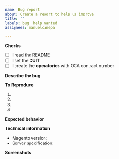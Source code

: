 ```yaml
---
name: Bug report
about: Create a report to help us improve
title: ''
labels: bug, help wanted
assignees: manuelcanepa

---
```


**Checks**

- [ ] I read the README
- [ ] I set the **CUIT**
- [ ] I create the **operatories** with OCA contract number

**Describe the bug**

<!-- A clear and concise description of what the bug is. -->

**To Reproduce**
<!-- Steps to reproduce the behavior:
1. Go to '...'
2. Click on '....'
3. Scroll down to '....'
4. See error -->

1. 
2. 
3. 
4. 

**Expected behavior**

<!-- A clear and concise description of what you expected to happen. -->

**Technical information**

- Magento version: 
- Server specification:  

**Screenshots**

<!-- If applicable, add screenshots to help explain your problem. -->
